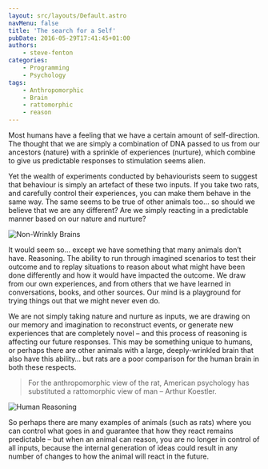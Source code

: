 ```yaml
---
layout: src/layouts/Default.astro
navMenu: false
title: 'The search for a Self'
pubDate: 2016-05-29T17:41:45+01:00
authors:
    - steve-fenton
categories:
    - Programming
    - Psychology
tags:
    - Anthropomorphic
    - Brain
    - rattomorphic
    - reason
---
```


Most humans have a feeling that we have a certain amount of self-direction. The thought that we are simply a combination of DNA passed to us from our ancestors (nature) with a sprinkle of experiences (nurture), which combine to give us predictable responses to stimulation seems alien.

Yet the wealth of experiments conducted by behaviourists seem to suggest that behaviour is simply an artefact of these two inputs. If you take two rats, and carefully control their experiences, you can make them behave in the same way. The same seems to be true of other animals too… so should we believe that we are any different? Are we simply reacting in a predictable manner based on our nature and nurture?

![Non-Wrinkly Brains](/img/2016/05/20160529_173516.jpg)

It would seem so… except we have something that many animals don’t have. Reasoning. The ability to run through imagined scenarios to test their outcome and to replay situations to reason about what might have been done differently and how it would have impacted the outcome. We draw from our own experiences, and from others that we have learned in conversations, books, and other sources. Our mind is a playground for trying things out that we might never even do.

We are not simply taking nature and nurture as inputs, we are drawing on our memory and imagination to reconstruct events, or generate new experiences that are completely novel – and this process of reasoning is affecting our future responses. This may be something unique to humans, or perhaps there are other animals with a large, deeply-wrinkled brain that also have this ability… but rats are a poor comparison for the human brain in both these respects.

> For the anthropomorphic view of the rat, American psychology has substituted a rattomorphic view of man – Arthur Koestler.

![Human Reasoning](/img/2016/05/20160529_173542.jpg)

So perhaps there are many examples of animals (such as rats) where you can control what goes in and guarantee that how they react remains predictable – but when an animal can reason, you are no longer in control of all inputs, because the internal generation of ideas could result in any number of changes to how the animal will react in the future.